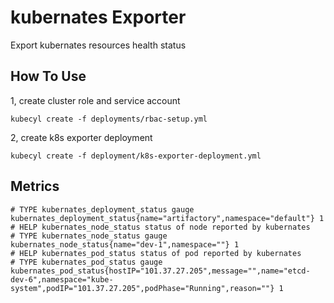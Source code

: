 kubernates Exporter
===================
Export kubernates resources health status

## How To Use

1, create cluster role and service account

```
kubecyl create -f deployments/rbac-setup.yml
```

2, create k8s exporter deployment

```
kubecyl create -f deployment/k8s-exporter-deployment.yml
```

## Metrics

```
# TYPE kubernates_deployment_status gauge
kubernates_deployment_status{name="artifactory",namespace="default"} 1
# HELP kubernates_node_status status of node reported by kubernates
# TYPE kubernates_node_status gauge
kubernates_node_status{name="dev-1",namespace=""} 1
# HELP kubernates_pod_status status of pod reported by kubernates
# TYPE kubernates_pod_status gauge
kubernates_pod_status{hostIP="101.37.27.205",message="",name="etcd-dev-6",namespace="kube-system",podIP="101.37.27.205",podPhase="Running",reason=""} 1
```
